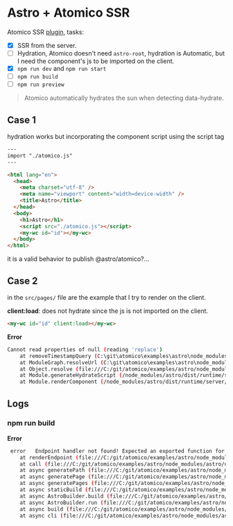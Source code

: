 # Astro + Atomico SSR

Atomico SSR [plugin](./plugin/), tasks:

- [x] SSR from the server.
- [ ] Hydration, Atomico doesn't need `astro-root`, hydration is Automatic, but I need the component's js to be imported on the client.
- [x] `npm run dev` and `npm run start`
- [ ] `npm run build`
- [ ] `npm run preview`

> Atomico automatically hydrates the sun when detecting data-hydrate.

## Case 1

hydration works but incorporating the component script using the script tag

```html
---
import "./atomico.js"
---

<html lang="en">
  <head>
    <meta charset="utf-8" />
    <meta name="viewport" content="width=device-width" />
    <title>Astro</title>
  </head>
  <body>
    <h1>Astro</h1>
    <script src="./atomico.js"></script>
    <my-wc id="id"></my-wc>
  </body>
</html>
```

it is a valid behavior to publish @astro/atomico?...

## Case 2

in the `src/pages/` file are the example that I try to render on the client.

**client:load**: does not hydrate since the js is not imported on the client.

```html
<my-wc id="id" client:load></my-wc>
```

**Error**

```bash
Cannot read properties of null (reading 'replace')
    at removeTimestampQuery (C:\git\atomico\examples\astro\node_modules\vite\dist\node\chunks\dep-e1fc1d62.js:2360:16)
    at ModuleGraph.resolveUrl (C:\git\atomico\examples\astro\node_modules\vite\dist\node\chunks\dep-e1fc1d62.js:57480:33)
    at Object.resolve (file:///C:/git/atomico/examples/astro/node_modules/astro/dist/core/render/dev/index.js:108:72)
    at Module.generateHydrateScript (/node_modules/astro/dist/runtime/server/hydration.js:63:35)
    at Module.renderComponent (/node_modules/astro/dist/runtime/server/index.js:226:27) (x3)
```

## Logs

### npm run build

**Error**

```bash
 error   Endpoint handler not found! Expected an exported function for "get"
    at renderEndpoint (file:///C:/git/atomico/examples/astro/node_modules/astro/dist/runtime/server/index.js:330:11)
    at call (file:///C:/git/atomico/examples/astro/node_modules/astro/dist/core/endpoint/index.js:28:26)
    at async generatePath (file:///C:/git/atomico/examples/astro/node_modules/astro/dist/core/build/generate.js:150:20)
    at async generatePage (file:///C:/git/atomico/examples/astro/node_modules/astro/dist/core/build/generate.js:88:5)
    at async generatePages (file:///C:/git/atomico/examples/astro/node_modules/astro/dist/core/build/generate.js:61:5)
    at async staticBuild (file:///C:/git/atomico/examples/astro/node_modules/astro/dist/core/build/static-build.js:86:5)
    at async AstroBuilder.build (file:///C:/git/atomico/examples/astro/node_modules/astro/dist/core/build/index.js:100:5)
    at async AstroBuilder.run (file:///C:/git/atomico/examples/astro/node_modules/astro/dist/core/build/index.js:141:7)
    at async build (file:///C:/git/atomico/examples/astro/node_modules/astro/dist/core/build/index.js:30:3)
    at async cli (file:///C:/git/atomico/examples/astro/node_modules/astro/dist/cli/index.js:123:16)
```
